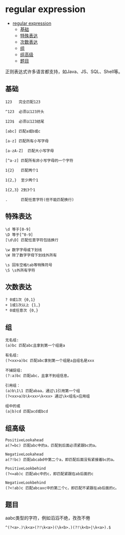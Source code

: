 # regular expression

- [regular expression](#regular-expression)
    - [基础](#%E5%9F%BA%E7%A1%80)
    - [特殊表达](#%E7%89%B9%E6%AE%8A%E8%A1%A8%E8%BE%BE)
    - [次数表达](#%E6%AC%A1%E6%95%B0%E8%A1%A8%E8%BE%BE)
    - [组](#%E7%BB%84)
    - [组高级](#%E7%BB%84%E9%AB%98%E7%BA%A7)
    - [题目](#%E9%A2%98%E7%9B%AE)

正则表达式许多语言都支持，如Java、JS、SQL、Shell等。

## 基础
```
123   完全匹配123

^123  必须以123开头

123$  必须以123结尾

[abc] 匹配a或b或c

[a-z] 匹配所有小写字母

[a-zA-Z]  匹配大小写字母

[^a-z] 匹配所有非小写字母的一个字符

1{2}   匹配两个1

1{2,}  至少两个1

1{2,3} 2到3个1

.      匹配任意字符(但不能匹配换行)
```

## 特殊表达
```
\d 等于[0-9]
\D 等于[^0-9]
[\d\D] 匹配任意字符包括换行

\w 数字字母或下划线
\W 除了数字字母下划线外所有

\s 回车空格tab等特殊符号
\S \s外所有字符
```
## 次数表达
```
? 0或1次 {0,1}
+ 1或1次以上 {1,}
* 0或任意次 {0,}
```
## 组
```
无名组:
(a)bc 匹配abc且拿到第一个组是a

有名组:
(?<xx>a)bc 匹配abc拿到第一个组是a且组名是xxx

不捕捉组:
(?:a)bc 匹配abc，且拿不到组信息。

引用组：
(a)b\1\1 匹配abaa，通过\1引用第一个组
(?<xx>a)b\k<xx>\k<xx> 通过\k<组名>应用组

组中的或
(a|b)cd 匹配acd或bcd
```
## 组高级
```
PositiveLookahead
a(?=bc) 匹配abc中的a，匹配到后面必须紧跟bc的a。

NegativeLookahead
a(?!bc) 匹配abcabd中第二个a，即匹配后面没有紧接着bc的a。

PositiveLookbehind
(?<=ab)c 匹配abc中的c，即匹配紧跟在ab后面的c

NegativeLookbehind
(?<!ab)c 匹配abcaxc中的第二个c，即匹配不紧跟在ab后面的c。
```
## 题目
aabc类型的字符，例如滔滔不绝，孜孜不倦
```
^(?<a>.)\k<a>(?!\k<a>)(\k<b>.)(?!\k<b>|\k<a>).$
```
